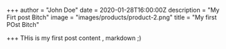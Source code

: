 +++
author = "John Doe"
date = 2020-01-28T16:00:00Z
description = "My Firt post Bitch"
image = "images/products/product-2.png"
title = "My first POst Bitch"

+++
THis is my first post content , markdown ;)